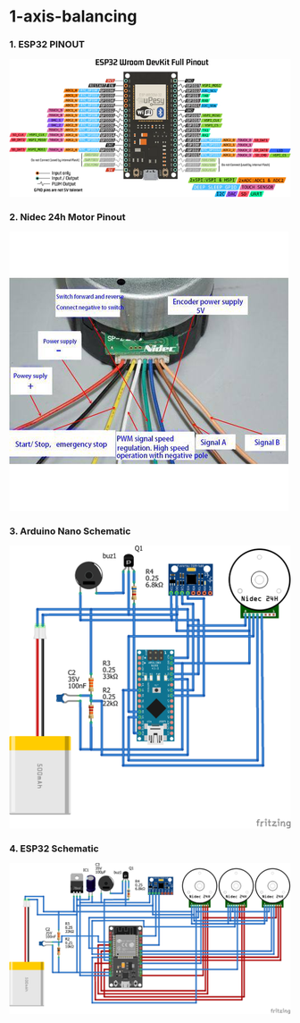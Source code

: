 # 1-axis-balancing

### 1. ESP32 PINOUT 
![](Img/esp32_wroom_dev_kit.webp)

### 2. Nidec 24h Motor Pinout
![](Img/Nidec24h_pinout.jpg)

### 3. Arduino Nano Schematic 
![](Img/Nano_Schematic.png)

### 4. ESP32 Schematic
![](Img/ESP32_Schematic.png)
